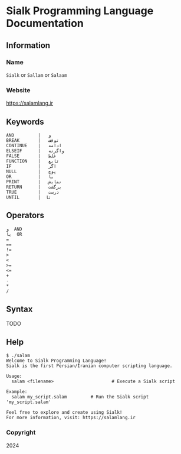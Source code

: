 # Sialk Programming Language Documentation

## Information

### Name

`Sialk` or `Sallam` or `Salaam`

### Website

<https://salamlang.ir>

## Keywords

```
AND         |   و
BREAK       |   توقف
CONTINUE    |   ادامه
ELSEIF      |   واگرنه
FALSE       |   غلط
FUNCTION    |   تابع
IF          |   اگر
NULL        |   پوچ
OR          |   یا
PRINT       |   نمایش
RETURN      |   برگشت
TRUE        |   درست
UNTIL       |  تا
```

## Operators

```
و  AND
یا  OR
=
==
!=
>
<
>=
<=
+
-
*
/
```

## Syntax

TODO

## Help

```
$ ./salam
Welcome to Sialk Programming Language!
Sialk is the first Persian/Iranian computer scripting language.

Usage:
  salam <filename>                      # Execute a Sialk script

Example:
  salam my_script.salam         # Run the Sialk script 'my_script.salam'

Feel free to explore and create using Sialk!
For more information, visit: https://salamlang.ir
```

### Copyright

2024
